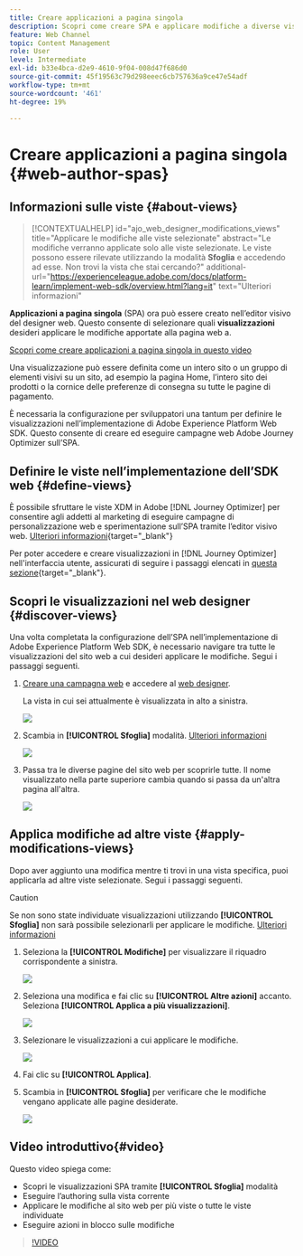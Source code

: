 ```yaml
---
title: Creare applicazioni a pagina singola
description: Scopri come creare SPA e applicare modifiche a diverse visualizzazioni in Journey Optimizer
feature: Web Channel
topic: Content Management
role: User
level: Intermediate
exl-id: b33e4bca-d2e9-4610-9f04-008d47f686d0
source-git-commit: 45f19563c79d298eeec6cb757636a9ce47e54adf
workflow-type: tm+mt
source-wordcount: '461'
ht-degree: 19%

---
```


# Creare applicazioni a pagina singola {#web-author-spas}

## Informazioni sulle viste {#about-views}

>[!CONTEXTUALHELP]
>id="ajo_web_designer_modifications_views"
>title="Applicare le modifiche alle viste selezionate"
>abstract="Le modifiche verranno applicate solo alle viste selezionate. Le viste possono essere rilevate utilizzando la modalità **Sfoglia** e accedendo ad esse. Non trovi la vista che stai cercando?"
>additional-url="https://experienceleague.adobe.com/docs/platform-learn/implement-web-sdk/overview.html?lang=it" text="Ulteriori informazioni"

**Applicazioni a pagina singola** (SPA) ora può essere creato nell’editor visivo del designer web. Questo consente di selezionare quali **visualizzazioni** desideri applicare le modifiche apportate alla pagina web a.

[Scopri come creare applicazioni a pagina singola in questo video](#video)

Una visualizzazione può essere definita come un intero sito o un gruppo di elementi visivi su un sito, ad esempio la pagina Home, l’intero sito dei prodotti o la cornice delle preferenze di consegna su tutte le pagine di pagamento.

È necessaria la configurazione per sviluppatori una tantum per definire le visualizzazioni nell’implementazione di Adobe Experience Platform Web SDK. Questo consente di creare ed eseguire campagne web Adobe Journey Optimizer sull’SPA.

## Definire le viste nell’implementazione dell’SDK web {#define-views}

È possibile sfruttare le viste XDM in Adobe [!DNL Journey Optimizer] per consentire agli addetti al marketing di eseguire campagne di personalizzazione web e sperimentazione sull’SPA tramite l’editor visivo web. [Ulteriori informazioni](https://experienceleague.adobe.com/docs/experience-platform/edge/personalization/ajo/web-spa-implementation.html?lang=it){target="_blank"}

Per poter accedere e creare visualizzazioni in [!DNL Journey Optimizer] nell&#39;interfaccia utente, assicurati di seguire i passaggi elencati in [questa sezione](https://experienceleague.adobe.com/docs/experience-platform/edge/personalization/ajo/web-spa-implementation.html#implement-xdm-views){target="_blank"}.

## Scopri le visualizzazioni nel web designer {#discover-views}

Una volta completata la configurazione dell’SPA nell’implementazione di Adobe Experience Platform Web SDK, è necessario navigare tra tutte le visualizzazioni del sito web a cui desideri applicare le modifiche. Segui i passaggi seguenti.

1. [Creare una campagna web](create-web.md) e accedere al [web designer](edit-web-content.md).

   La vista in cui sei attualmente è visualizzata in alto a sinistra.

   ![](assets/web-designer-view-home.png)

1. Scambia in **[!UICONTROL Sfoglia]** modalità. [Ulteriori informazioni](../web/edit-web-content.md#browse-mode)

   ![](assets/web-designer-view-browse.png)

1. Passa tra le diverse pagine del sito web per scoprirle tutte. Il nome visualizzato nella parte superiore cambia quando si passa da un&#39;altra pagina all&#39;altra.

   ![](assets/web-designer-other-view.png)

## Applica modifiche ad altre viste {#apply-modifications-views}

Dopo aver aggiunto una modifica mentre ti trovi in una vista specifica, puoi applicarla ad altre viste selezionate. Segui i passaggi seguenti.

>[!CAUTION]
>
>Se non sono state individuate visualizzazioni utilizzando **[!UICONTROL Sfoglia]** non sarà possibile selezionarli per applicare le modifiche. [Ulteriori informazioni](#discover-views)

1. Seleziona la **[!UICONTROL Modifiche]** per visualizzare il riquadro corrispondente a sinistra.

   ![](assets/web-designer-view-modifications-pane.png)

1. Seleziona una modifica e fai clic su **[!UICONTROL Altre azioni]** accanto. Seleziona **[!UICONTROL Applica a più visualizzazioni]**.

   ![](assets/web-designer-modifications-more-actions.png)

1. Selezionare le visualizzazioni a cui applicare le modifiche.

   ![](assets/web-designer-modifications-apply-to.png)

1. Fai clic su **[!UICONTROL Applica]**.

1. Scambia in **[!UICONTROL Sfoglia]** per verificare che le modifiche vengano applicate alle pagine desiderate.

   ![](assets/web-designer-modifications-applied-view.png)

## Video introduttivo{#video}

Questo video spiega come:

* Scopri le visualizzazioni SPA tramite **[!UICONTROL Sfoglia]** modalità
* Eseguire l’authoring sulla vista corrente
* Applicare le modifiche al sito web per più viste o tutte le viste individuate
* Eseguire azioni in blocco sulle modifiche

>[!VIDEO](https://video.tv.adobe.com/v/3424536/?quality=12&learn=on)
